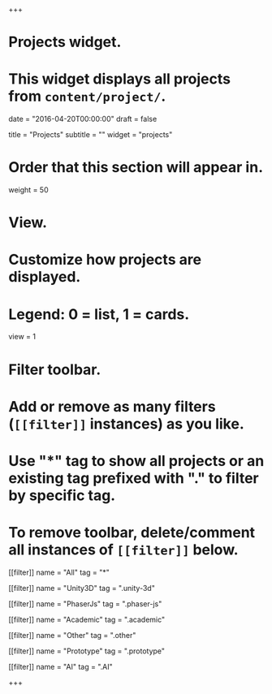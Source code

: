+++
# Projects widget.
# This widget displays all projects from `content/project/`.

date = "2016-04-20T00:00:00"
draft = false

title = "Projects"
subtitle = ""
widget = "projects"

# Order that this section will appear in.
weight = 50

# View.
# Customize how projects are displayed.
# Legend: 0 = list, 1 = cards.
view = 1

# Filter toolbar.
# Add or remove as many filters (`[[filter]]` instances) as you like.
# Use "*" tag to show all projects or an existing tag prefixed with "." to filter by specific tag.
# To remove toolbar, delete/comment all instances of `[[filter]]` below.
[[filter]]
  name = "All"
  tag = "*"
  
[[filter]]
  name = "Unity3D"
  tag = ".unity-3d"

[[filter]]
  name = "PhaserJs"
  tag = ".phaser-js"

[[filter]]
  name = "Academic"
  tag = ".academic"

[[filter]]
  name = "Other"
  tag = ".other"
  
[[filter]]
  name = "Prototype"
  tag = ".prototype"

[[filter]]
  name = "AI"
  tag = ".AI" 

+++

